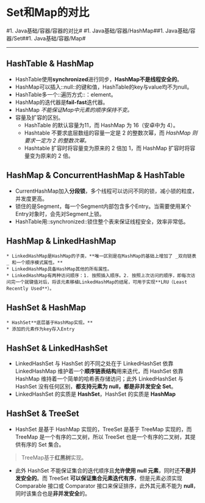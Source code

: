 # Set和Map的对比
#1. Java基础/容器/容器的对比# #1. Java基础/容器/HashMap##1. Java基础/容器/Set##1. Java基础/容器/Map#
- - - -
## HashTable & HashMap
* HashTable使用**synchronized**进行同步，**HashMap不是线程安全的**。
* HashMap可以插入::null::的键和值，HashTable的key与value均不为null。
* HashTable多一个::遍历方式::：element。
* HashMap的迭代器是**fail-fast**迭代器。
* HashMap _不能保证Map中元素的顺序保持不变。_
* 容量及扩容的区别。
	* HashTable 的默认容量为11，而 HashMap 为 16（安卓中为 4）。
	* Hashtable 不要求底层数组的容量一定是 2 的整数次幂，而 _HashMap 则要求一定为 2 的整数次幂。_
	* Hashtable 扩容时将容量变为原来的 2 倍加 1，而 HashMap 扩容时将容量变为原来的 2 倍。

## HashMap & ConcurrentHashMap & HashTable
* CurrentHashMap加入**分段锁**，多个线程可以访问不同的锁，减小锁的粒度，并发度更高。
* 锁住的是Segment，每一个Segment内部包含多个Entry。当需要使用某个Entry对象时，会先对Segment上锁。
* HashTable用::synchronized::锁住整个表来保证线程安全，效率非常低。

## HashMap & LinkedHashMap
	* LinkedHashMap是HashMap的子类，**唯一区别是在MashMap的基础上增加了 _双向链表_ 和一个顺序模式属性。**
	* LinkedHashMap具备HashMap其他的所有属性。
	* LinkedHashMap有两种访问顺序：1. 按照插入顺序。2. 按照上次访问的顺序，即每次访问完一个就键值对后，将该元素移植LinkedHashMap的结尾，可用于实现**LRU（Least Recently Used**）。

## HashSet & HashMap
	* HashSet**底层基于HashMap实现。**
	* 添加的元素作为key存入Entry

## HashSet & LinkedHashSet
* LinkedHashSet 与 HashSet 的不同之处在于 LinkedHashSet 依靠 LinkedHashMap 维护着一个**顺序链表结构**用来迭代，而 HashSet 依靠 HashMap 维持着一个简单的哈希表存储访问；此外 LinkedHashSet 与 HashSet 没有任何区别，**都支持元素为 null，都是非并发安全 Set**。
* LinkedHashSet 的实质是 **HashSet**，HashSet 的实质是 **HashMap**

## HashSet & TreeSet
* HashSet 是基于 HashMap 实现的，TreeSet 是基于 TreeMap 实现的，而 TreeMap 是一个有序的二叉树，所以 TreeSet 也是一个有序的二叉树，其提供有序的 Set 集合。
> TreeMap基于**红黑树**实现。  
* 此外 HashSet 不能保证集合的迭代顺序且**允许使用 null 元素**，同时还**不是并发安全的**。而 TreeSet **可以保证集合元素迭代有序**，但是元素必须实现 Comparable 接口或 Comparator 接口来保证排序，此外其元素不能为 **null**，同时该集合也是**非并发安全**的。


